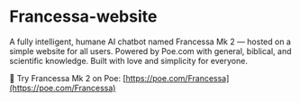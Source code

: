 # Francessa-website
A fully intelligent, humane AI chatbot named Francessa Mk 2 — hosted on a simple website for all users. Powered by Poe.com with general, biblical, and scientific knowledge. Built with love and simplicity for everyone.

🔗 Try Francessa Mk 2 on Poe: [https://poe.com/Francessa](https://poe.com/Francessa)
